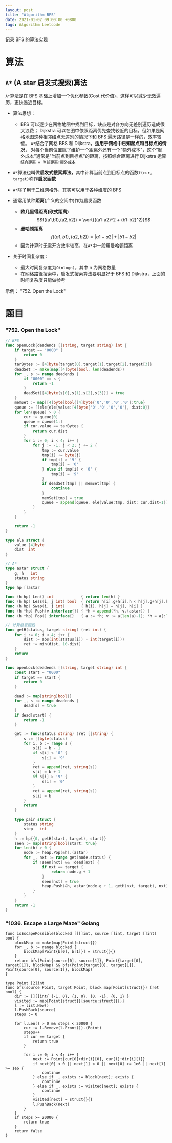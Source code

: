 ```yaml
---
layout: post
title: "Algorithm BFS"
date: 2021-01-02 09:00:00 +0800
tags: Algorithm Leetcode
---
```


记录 BFS 的算法实现

# 算法

## `A*` (A star 启发式搜索)算法

`A*`算法是在 BFS 基础上增加一个优化参数(Cost 代价值)，这样可以减少无效遍历，更快逼近目标。

- 算法思想：

  - BFS 可以逐步在网格地图中找到目标，缺点是对各方向无差别遍历造成很大浪费；
    Dijkstra 可以在图中依照距离优先查找较近的目标，但如果是网格地图这种相邻结点无差别的情况下和 BFS 遍历路径是一样的，效率较低。
    `A*`结合了网格 BFS 和 Dijkstra，**适用于网格中已知起点和目标点的情况**，
    对每个当前位置除了维护一个距离外还有一个"额外成本"，这个"额外成本"通常是"当前点到目标点"的距离，按照综合距离进行 Dijkstra 运算`综合距离 = 当前距离+额外成本`

- `A*`算法也叫做**启发式搜索算法**，其中计算当前点到目标点的函数`f(cur, target)`称作**启发函数**
- `A*`除了用于二维网格外，其实可以用于各种维度的 BFS
- 通常用某种**距离**(广义的空间中)作为启发函数

  - **欧几里得距离(欧式距离)**
    $$f((a1,b1),(a2,b2)) = \sqrt{((a1-a2)^2 + (b1-b2)^2)}$$
  - **曼哈顿距离**
    $$f((a1,b1),(a2,b2)) = \left|a1-a2\right|+\left|b1-b2\right|$$
  - 因为计算时无需开方效率较高，在`A*`中一般用曼哈顿距离

- 关于时间复杂度：
  - 最大时间复杂度为`O(nlogn)`，其中 n 为网格数量
  - 在网格路径搜索中，启发式搜索算法要明显好于 BFS 和 Dijkstra，上面的时间复杂度只能做参考

示例：
"752. Open the Lock"

# 题目

### "752. Open the Lock"

```Go
// BFS
func openLock(deadends []string, target string) int {
    if target == "0000" {
        return 0
    }
    tarBytes := [4]byte{target[0],target[1],target[2],target[3]}
    deadSet := make(map[[4]byte]bool, len(deadends))
    for _, s := range deadends {
        if "0000" == s {
            return -1
        }
        deadSet[[4]byte{s[0],s[1],s[2],s[3]}] = true
    }
    memSet := map[[4]byte]bool{[4]byte{'0','0','0','0'}:true}
    queue := []ele{ele{value:[4]byte{'0','0','0','0'}, dist:0}}
    for len(queue) > 0 {
        cur := queue[0]
        queue = queue[1:]
        if cur.value == tarBytes {
            return cur.dist
        }
        for i := 0; i < 4; i++ {
            for j := -1; j < 2; j += 2 {
                tmp := cur.value
                tmp[i] += byte(j)
                if tmp[i] > '9' {
                    tmp[i] = '0'
                } else if tmp[i] < '0' {
                    tmp[i] = '9'
                }
                if deadSet[tmp] || memSet[tmp] {
                    continue
                }
                memSet[tmp] = true
                queue = append(queue, ele{value:tmp, dist: cur.dist+1})
            }
        }
    }

    return -1
}

type ele struct {
    value [4]byte
    dist  int
}
```

```Go
// A*
type astar struct {
    g, h   int
    status string
}
type hp []astar

func (h hp) Len() int            { return len(h) }
func (h hp) Less(i, j int) bool  { return h[i].g+h[i].h < h[j].g+h[j].h }
func (h hp) Swap(i, j int)       { h[i], h[j] = h[j], h[i] }
func (h *hp) Push(v interface{}) { *h = append(*h, v.(astar)) }
func (h *hp) Pop() interface{}   { a := *h; v := a[len(a)-1]; *h = a[:len(a)-1]; return v }

// 计算启发函数
func getH(status, target string) (ret int) {
    for i := 0; i < 4; i++ {
        dist := abs(int(status[i]) - int(target[i]))
        ret += min(dist, 10-dist)
    }
    return
}

func openLock(deadends []string, target string) int {
    const start = "0000"
    if target == start {
        return 0
    }

    dead := map[string]bool{}
    for _, s := range deadends {
        dead[s] = true
    }
    if dead[start] {
        return -1
    }

    get := func(status string) (ret []string) {
        s := []byte(status)
        for i, b := range s {
            s[i] = b - 1
            if s[i] < '0' {
                s[i] = '9'
            }
            ret = append(ret, string(s))
            s[i] = b + 1
            if s[i] > '9' {
                s[i] = '0'
            }
            ret = append(ret, string(s))
            s[i] = b
        }
        return
    }

    type pair struct {
        status string
        step   int
    }
    h := hp{{0, getH(start, target), start}}
    seen := map[string]bool{start: true}
    for len(h) > 0 {
        node := heap.Pop(&h).(astar)
        for _, nxt := range get(node.status) {
            if !seen[nxt] && !dead[nxt] {
                if nxt == target {
                    return node.g + 1
                }
                seen[nxt] = true
                heap.Push(&h, astar{node.g + 1, getH(nxt, target), nxt})
            }
        }
    }
    return -1
}
```

### "1036. Escape a Large Maze" Golang

```Golang
func isEscapePossible(blocked [][]int, source []int, target []int) bool {
    blockMap := make(map[Point]struct{})
    for _, b := range blocked {
        blockMap[Point{b[0], b[1]}] = struct{}{}
    }
    return bfs(Point{source[0], source[1]}, Point{target[0], target[1]}, blockMap) && bfs(Point{target[0], target[1]}, Point{source[0], source[1]}, blockMap)
}

type Point [2]int
func bfs(source Point, target Point, block map[Point]struct{}) (ret bool) {
    dir := [][]int{ {-1, 0}, {1, 0}, {0, -1}, {0, 1} }
    visited := map[Point]struct{}{source:struct{}{}}
    l := list.New()
    l.PushBack(source)
    steps := 0

    for l.Len() > 0 && steps < 20000 {
        cur := l.Remove(l.Front()).(Point)
        steps++
        if cur == target {
            return true
        }

        for i := 0; i < 4; i++ {
            next := Point{cur[0]+dir[i][0], cur[1]+dir[i][1]}
            if next[0] < 0 || next[1] < 0 || next[0] >= 1e6 || next[1] >= 1e6 {
                continue
            } else if _, exists := block[next]; exists {
                continue
            } else if _, exists := visited[next]; exists {
                continue
            }
            visited[next] = struct{}{}
            l.PushBack(next)
        }
    }
    if steps >= 20000 {
        return true
    }
    return false
}
```
